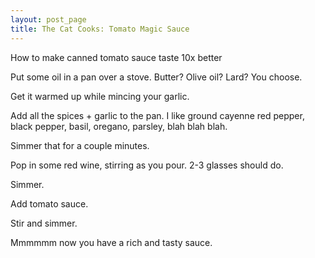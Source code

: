 ```yaml
---
layout: post_page
title: The Cat Cooks: Tomato Magic Sauce
---
```


How to make canned tomato sauce taste 10x better



Put some oil in a pan over a stove. Butter? Olive oil? Lard? You choose.

Get it warmed up while mincing your garlic.

Add all the spices + garlic to the pan. I like ground cayenne red pepper, black pepper, basil, oregano, parsley, blah blah blah. 

Simmer that for a couple minutes.

Pop in some red wine, stirring as you pour. 2-3 glasses should do.

Simmer.

Add tomato sauce. 

Stir and simmer.

Mmmmmm now you have a rich and tasty sauce.
